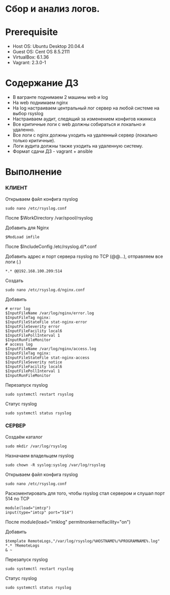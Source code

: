 # Сбор и анализ логов.

# **Prerequisite**

- Host OS: Ubuntu Desktop 20.04.4
- Guest OS: Cent OS 8.5.2111
- VirtualBox: 6.1.36
- Vagrant: 2.3.0-1

# **Содержание ДЗ**

* В вагранте поднимаем 2 машины web и log
* На web поднимаем nginx
* На log настраиваем центральный лог сервер на любой системе на выбор rsyslog
* Настраиваем аудит, следящий за изменением конфигов нжинкса
* Все критичные логи с web должны собираться и локально и удаленно.
* Все логи с nginx должны уходить на удаленный сервер (локально только критичные).
* Логи аудита должны также уходить на удаленную систему.
* Формат сдачи ДЗ - vagrant + ansible

# **Выполнение**

### КЛИЕНТ

Открываем файл конфига rsyslog
```
sudo nano /etc/rsyslog.conf
```

После $WorkDirectory /var/spool/rsyslog

Добавить для Nginx
```
$ModLoad imfile
```

После $IncludeConfig /etc/rsyslog.d/*.conf

Добавить адрес и порт сервера rsyslog по TCP (@@...), отправляем все логи (*.*)
```
*.* @@192.168.100.209:514
```

Создать
```
sudo nano /etc/rsyslog.d/nginx.conf
```

Добавить
```
# error log
$InputFileName /var/log/nginx/error.log
$InputFileTag nginx:
$InputFileStateFile stat-nginx-error
$InputFileSeverity error
$InputFileFacility local6
$InputFilePollInterval 1
$InputRunFileMonitor
# access log
$InputFileName /var/log/nginx/access.log
$InputFileTag nginx:
$InputFileStateFile stat-nginx-access
$InputFileSeverity notice
$InputFileFacility local6
$InputFilePollInterval 1
$InputRunFileMonitor
```

Перезапуск rsyslog
```
sudo systemctl restart rsyslog
```

Статус rsyslog
```
sudo systemctl status rsyslog
```

### СЕРВЕР

Создаём каталог
```
sudo mkdir /var/log/rsyslog
```

Назначаем владельцем rsyslog
```
sudo chown -R syslog:syslog /var/log/rsyslog
```

Открываем файл конфига rsyslog
```
sudo nano /etc/rsyslog.conf
```

Раскоментировать для того, чтобы rsyslog стал сервером и слушал порт 514 по TCP
```
module(load="imtcp")
input(type="imtcp" port="514")
```

После module(load="imklog" permitnonkernelfacility="on")

Добавить
```
$template RemoteLogs,"/var/log/rsyslog/%HOSTNAME%/%PROGRAMNAME%.log"
*.* ?RemoteLogs
& ~
```

Перезапуск rsyslog
```
sudo systemctl restart rsyslog
```

Статус rsyslog
```
sudo systemctl status rsyslog
```

